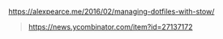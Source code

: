 https://alexpearce.me/2016/02/managing-dotfiles-with-stow/
> https://news.ycombinator.com/item?id=27137172